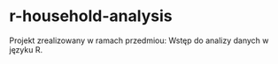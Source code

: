 # r-household-analysis
Projekt zrealizowany w ramach przedmiou: Wstęp do analizy danych w języku R.
